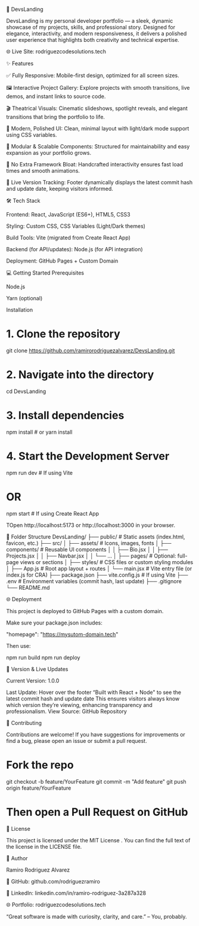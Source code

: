 🚀 DevsLanding

DevsLanding is my personal developer portfolio — a sleek, dynamic showcase of my projects, skills, and professional story. Designed for elegance, interactivity, and modern responsiveness, it delivers a polished user experience that highlights both creativity and technical expertise.

🌐 Live Site: rodriguezcodesolutions.tech


✨ Features

✅ Fully Responsive: Mobile-first design, optimized for all screen sizes.

🖼️ Interactive Project Gallery: Explore projects with smooth transitions, live demos, and instant links to source code.

🎬 Theatrical Visuals: Cinematic slideshows, spotlight reveals, and elegant transitions that bring the portfolio to life.

🎨 Modern, Polished UI: Clean, minimal layout with light/dark mode support using CSS variables.

🧩 Modular & Scalable Components: Structured for maintainability and easy expansion as your portfolio grows.

🚫 No Extra Framework Bloat: Handcrafted interactivity ensures fast load times and smooth animations.

🧪 Live Version Tracking: Footer dynamically displays the latest commit hash and update date, keeping visitors informed.

🛠️ Tech Stack

Frontend: React, JavaScript (ES6+), HTML5, CSS3

Styling: Custom CSS, CSS Variables (Light/Dark themes)

Build Tools: Vite (migrated from Create React App)

Backend (for API/updates): Node.js (for API integration)

Deployment: GitHub Pages + Custom Domain

💻 Getting Started
Prerequisites

Node.js

Yarn
 (optional)

Installation
# 1. Clone the repository
git clone https://github.com/ramirorodriguezalvarez/DevsLanding.git

# 2. Navigate into the directory
cd DevsLanding

# 3. Install dependencies
npm install  # or yarn install

# 4. Start the Development Server
npm run dev   # If using Vite
# OR
npm start     # If using Create React App


TOpen http://localhost:5173
 or http://localhost:3000
 in your browser.

📁 Folder Structure
DevsLanding/
├── public/              # Static assets (index.html, favicon, etc.)
├── src/
│   ├── assets/          # Icons, images, fonts
│   ├── components/      # Reusable UI components
│   │   ├── Bio.jsx
│   │   ├── Projects.jsx
│   │   ├── Navbar.jsx
│   │   └── ...
│   ├── pages/           # Optional: full-page views or sections
│   ├── styles/          # CSS files or custom styling modules
│   ├── App.js           # Root app layout + routes
│   └── main.jsx         # Vite entry file (or index.js for CRA)
├── package.json
├── vite.config.js       # If using Vite
├── .env                 # Environment variables (commit hash, last update)
├── .gitignore
└── README.md

🌐 Deployment

This project is deployed to GitHub Pages with a custom domain.

Make sure your package.json includes:

"homepage": "https://mysutom-domain.tech"


Then use:

npm run build
npm run deploy


🧪 Version & Live Updates

Current Version: 1.0.0

Last Update: Hover over the footer “Built with React + Node" to see the latest commit hash and update date
This ensures visitors always know which version they’re viewing, enhancing transparency and professionalism.
View Source: GitHub Repository

🤝 Contributing

Contributions are welcome! If you have suggestions for improvements or find a bug, please open an issue or submit a pull request.

# Fork the repo
git checkout -b feature/YourFeature
git commit -m "Add feature"
git push origin feature/YourFeature
# Then open a Pull Request on GitHub

📄 License

This project is licensed under the MIT License
. You can find the full text of the license in the LICENSE file.

👤 Author

Ramiro Rodriguez Alvarez

🔗 GitHub: github.com/rodriguezramiro

🔗 LinkedIn: linkedin.com/in/ramiro-rodriguez-3a287a328

🌐 Portfolio: rodriguezcodesolutions.tech

“Great software is made with curiosity, clarity, and care.” – You, probably.